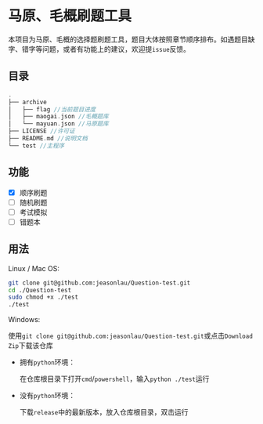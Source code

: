 # 马原、毛概刷题工具
本项目为马原、毛概的选择题刷题工具，题目大体按照章节顺序排布。如遇题目缺字、错字等问题，或者有功能上的建议，欢迎提`issue`反馈。

## 目录

```c++
.
├── archive
│   ├── flag //当前题目进度
│   ├── maogai.json //毛概题库
│   └── mayuan.json //马原题库
├── LICENSE //许可证
├── README.md //说明文档
└── test //主程序
```



## 功能

+ [x] 顺序刷题
+ [ ] 随机刷题
+ [ ] 考试模拟
+ [ ] 错题本

## 用法

Linux / Mac OS:

```bash
git clone git@github.com:jeasonlau/Question-test.git
cd ./Question-test
sudo chmod +x ./test
./test
```

Windows:

使用`git clone git@github.com:jeasonlau/Question-test.git`或点击`Download Zip`下载该仓库

+ 拥有`python`环境：

  在仓库根目录下打开`cmd`/`powershell`，输入`python ./test`运行

+ 没有`python`环境：

  下载`release`中的最新版本，放入仓库根目录，双击运行